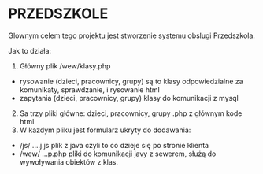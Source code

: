 # PRZEDSZKOLE

Glownym celem tego projektu jest stworzenie systemu obslugi Przedszkola.


Jak to działa:
1. Główny plik /wew/klasy.php
  - rysowanie (dzieci, pracownicy, grupy)
    są to klasy odpowiedzialne za komunikaty, sprawdzanie, i rysowanie html
  - zapytania (dzieci, pracownicy, grupy)
    klasy do komunikacji z mysql
2. Sa trzy pliki główne: dzieci, pracownicy, grupy  .php z głównym kode html
3. W kazdym pliku jest formularz ukryty do dodawania:
  -  /js/ ....j.js plik z java czyli to co dzieje się po stronie klienta
  -  /wew/ ...p.php pliki do komunikacji javy z sewerem, służą do wywoływania obiektów z klas.
